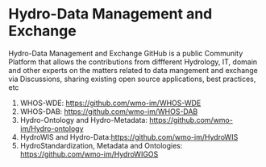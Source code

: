 # Hydro-Data Management and Exchange
Hydro-Data Management and Exchange GitHub is a public Community Platform that allows the contributions from diffferent Hydrology, IT, domain and other experts on the matters related to data mangement and exchange via Discussions, sharing existing open source applications, best practices, etc
1. WHOS-WDE: https://github.com/wmo-im/WHOS-WDE
2. WHOS-DAB: https://github.com/wmo-im/WHOS-DAB
3. Hydro-Ontology and Hydro-Metadata: https://github.com/wmo-im/Hydro-ontology
4. HydroWIS and Hydro-Data:https://github.com/wmo-im/HydroWIS
5. HydroStandardization, Metadata and Ontologies: https://github.com/wmo-im/HydroWIGOS
